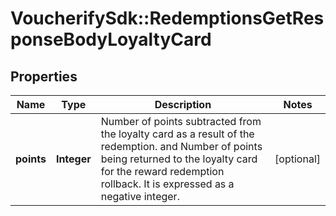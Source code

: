# VoucherifySdk::RedemptionsGetResponseBodyLoyaltyCard

## Properties

| Name | Type | Description | Notes |
| ---- | ---- | ----------- | ----- |
| **points** | **Integer** | Number of points subtracted from the loyalty card as a result of the redemption. and Number of points being returned to the loyalty card for the reward redemption rollback. It is expressed as a negative integer. | [optional] |


